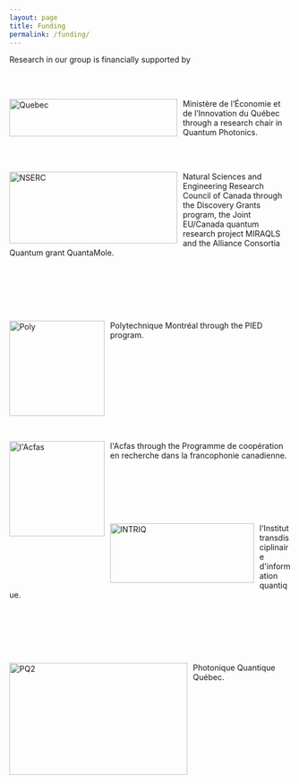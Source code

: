 ```yaml
---
layout: page
title: Funding 
permalink: /funding/
---
```


Research in our group is financially supported by

<br>
<br>

<img src="https://github.com/polyquantique/polyquantique.github.io/raw/master/assets/images/quebec.svg"
     alt="Quebec"
     width="300" 
     height="67"
     style="float: left; margin-right: 10px;" /> Ministère de l’Économie et de l’Innovation du Québec through a research chair in Quantum Photonics.

<br>
<br>

<img src="https://github.com/polyquantique/polyquantique.github.io/raw/master/assets/images/nserc.svg"
     alt="NSERC"
     width="300" 
     height="128"
     style="float: left; margin-right: 10px;" /> Natural Sciences and Engineering Research Council of Canada through the Discovery Grants program, the Joint EU/Canada quantum research project MIRAQLS and the Alliance Consortia Quantum grant QuantaMole.

<br>
<br>
<br>
<br>
<br>

<img src="https://github.com/polyquantique/polyquantique.github.io/raw/master/assets/images/poly.svg"
     alt="Poly"
     width="170" 
     height="170"
     style="float: left; margin-right: 10px;" /> Polytechnique Montréal through the PIED program.


<br>
<br>
<br>
<br>
<br>
<br>
<br>
<br>
<br>


<img src="https://github.com/polyquantique/polyquantique.github.io/raw/master/assets/images/acfas.svg"
     alt="l'Acfas"
     width="170" 
     height="170"
     style="float: left; margin-right: 10px;" /> l'Acfas through the Programme de coopération en recherche dans la francophonie canadienne.

<br>
<br>
<br>
<br>
<br>

<img src="https://github.com/polyquantique/polyquantique.github.io/raw/master/assets/images/intriq.svg"
     alt="INTRIQ"
     width="257" 
     height="106"
     style="float: left; margin-right: 10px;" /> l'Institut transdisciplinaire d'information quantique.


<br>
<br>
<br>
<br>
<br>

<img src="https://github.com/polyquantique/polyquantique.github.io/raw/master/assets/images/pq2.svg"
     alt="PQ2"
     width="318" 
     height="200"
     style="float: left; margin-right: 10px;" /> Photonique Quantique Québec.
